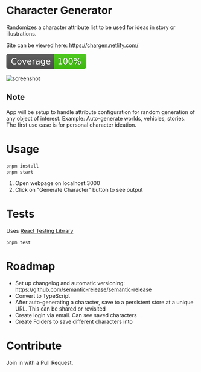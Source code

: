 
# Character Generator

Randomizes a character attribute list to be used for ideas in story or illustrations.

Site can be viewed here: https://chargen.netlify.com/

![coverage badge](./coverage/badge.svg)

![screenshot](https://cdn.screencast.com/uploads/g000302GGE4mmgFLvuV3AzQnV1LYO/e2efdaaa-953b-48d4-b07a-984671801e95-CharGen.art.png-318351.png?sv=2022-11-02&st=2023-12-09T22%3A38%3A53Z&se=2023-12-10T22%3A38%3A53Z&sr=b&sp=r&sig=0ybxjtaSDPaKsKcqWPU533keNEGa40SrtRDFoExyuy0%3D)

## Note
App will be setup to handle attribute configuration for random generation of any object of interest. Example: Auto-generate worlds, vehicles, stories. The first use case is for personal character ideation.

# Usage

```
pnpm install
pnpm start
```

1. Open webpage on localhost:3000
2. Click on "Generate Character" button to see output

# Tests

Uses [React Testing Library](https://testing-library.com/docs/react-testing-library/intro)

```
pnpm test
```

# Roadmap

* Set up changelog and automatic versioning: https://github.com/semantic-release/semantic-release
* Convert to TypeScript
* After auto-generating a character, save to a persistent store at a unique URL. This can be shared or revisited
* Create login via email. Can see saved characters
* Create Folders to save different characters into

# Contribute

Join in with a Pull Request.

